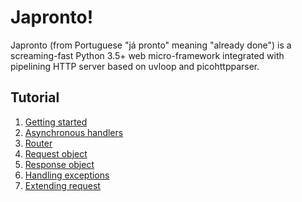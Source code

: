 # Japronto!

Japronto (from Portuguese "já pronto" meaning "already done") is a screaming-fast
Python 3.5+ web micro-framework integrated with pipelining HTTP server
based on uvloop and picohttpparser.

Tutorial
--------

1. [Getting started](tutorial/1_hello.md)
2. [Asynchronous handlers](tutorial/2_async.md)
3. [Router](tutorial/3_router.md)
4. [Request object](tutorial/4_request.md)
5. [Response object](tutorial/5_response.md)
6. [Handling exceptions](tutorial/6_exceptions.md)
7. [Extending request](tutorial/7_extend.md)
